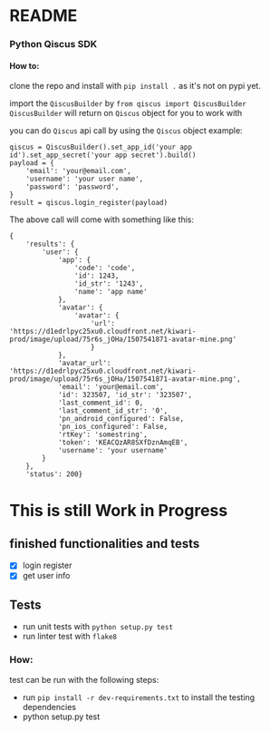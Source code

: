 # README

### Python Qiscus SDK

#### How to:
clone the repo and install with `pip install .` as it's not on pypi yet.

import the `QiscusBuilder` by `from qiscus import QiscusBuilder`
`QiscusBuilder` will return on `Qiscus` object for you to work with

you can do `Qiscus` api call by using the `Qiscus` object
example:
```
qiscus = QiscusBuilder().set_app_id('your app id').set_app_secret('your app secret').build()
payload = {
	'email': 'your@email.com',
	'username': 'your user name',
	'password': 'password',
}
result = qiscus.login_register(payload)
``` 

The above call will come with something like this:
```
{
	'results': {
		'user': {
			'app': {
				'code': 'code', 
				'id': 1243, 
				'id_str': '1243', 
				'name': 'app name'
			}, 
			'avatar': {
				'avatar': {
					'url': 'https://d1edrlpyc25xu0.cloudfront.net/kiwari-prod/image/upload/75r6s_jOHa/1507541871-avatar-mine.png'
					}
			}, 
			'avatar_url': 'https://d1edrlpyc25xu0.cloudfront.net/kiwari-prod/image/upload/75r6s_jOHa/1507541871-avatar-mine.png', 
			'email': 'your@email.com', 
			'id': 323507, 'id_str': '323507', 
			'last_comment_id': 0, 
			'last_comment_id_str': '0', 
			'pn_android_configured': False, 
			'pn_ios_configured': False, 
			'rtKey': 'somestring', 
			'token': 'KEACQzAR8SXfDznAmqEB', 
			'username': 'your username'
		}
	}, 
	'status': 200}

```

# This is still Work in Progress
## finished functionalities and tests
- [x] login register
- [x] get user info

## Tests
- run unit tests with `python setup.py test` 
- run linter test with `flake8` 

### How:
test can be run with the following steps:
- run `pip install -r dev-requirements.txt` to install the testing dependencies
- python setup.py test
